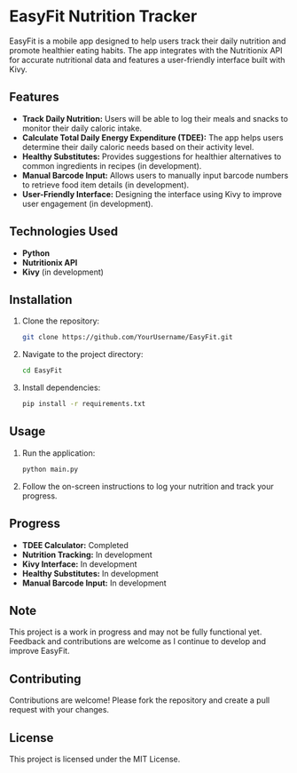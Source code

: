 # EasyFit Nutrition Tracker

EasyFit is a mobile app designed to help users track their daily nutrition and promote healthier eating habits. The app integrates with the Nutritionix API for accurate nutritional data and features a user-friendly interface built with Kivy.

## Features
- **Track Daily Nutrition:** Users will be able to log their meals and snacks to monitor their daily caloric intake.
- **Calculate Total Daily Energy Expenditure (TDEE):** The app helps users determine their daily caloric needs based on their activity level.
- **Healthy Substitutes:** Provides suggestions for healthier alternatives to common ingredients in recipes (in development).
- **Manual Barcode Input:** Allows users to manually input barcode numbers to retrieve food item details (in development).
- **User-Friendly Interface:** Designing the interface using Kivy to improve user engagement (in development).

## Technologies Used
- **Python**
- **Nutritionix API**
- **Kivy** (in development)

## Installation
1. Clone the repository:
    ```bash
    git clone https://github.com/YourUsername/EasyFit.git
    ```
2. Navigate to the project directory:
    ```bash
    cd EasyFit
    ```
3. Install dependencies:
    ```bash
    pip install -r requirements.txt
    ```

## Usage
1. Run the application:
    ```bash
    python main.py
    ```
2. Follow the on-screen instructions to log your nutrition and track your progress.

## Progress
- **TDEE Calculator:** Completed
- **Nutrition Tracking:** In development
- **Kivy Interface:** In development
- **Healthy Substitutes:** In development
- **Manual Barcode Input:** In development

## Note
This project is a work in progress and may not be fully functional yet. Feedback and contributions are welcome as I continue to develop and improve EasyFit.

## Contributing
Contributions are welcome! Please fork the repository and create a pull request with your changes.

## License
This project is licensed under the MIT License.

